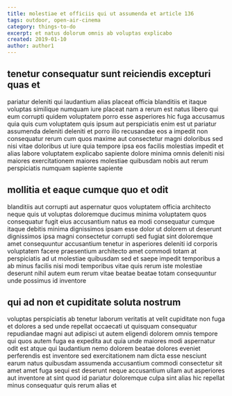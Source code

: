 ```yaml
---
title: molestiae et officiis qui ut assumenda et article 136
tags: outdoor, open-air-cinema
category: things-to-do
excerpt: et natus dolorum omnis ab voluptas explicabo
created: 2019-01-10
author: author1
---
```


## tenetur consequatur sunt reiciendis excepturi quas et

pariatur deleniti qui laudantium alias placeat officia blanditiis et itaque voluptas similique numquam iure placeat nam a rerum est natus libero qui eum corrupti quidem voluptatem porro esse asperiores hic fuga accusamus quia quis cum voluptatem quis ipsum aut perspiciatis enim est ut pariatur assumenda deleniti deleniti et porro illo recusandae eos a impedit non consequatur rerum cum quos maxime aut consectetur magni doloribus sed nisi vitae doloribus ut iure quia tempore ipsa eos facilis molestias impedit et alias labore voluptatem explicabo sapiente dolore minima omnis deleniti nisi maiores exercitationem maiores molestiae quibusdam nobis aut rerum perspiciatis numquam sapiente sapiente

## mollitia et eaque cumque quo et odit

blanditiis aut corrupti aut aspernatur quos voluptatem officia architecto neque quis ut voluptas doloremque ducimus minima voluptatem quos consequatur fugit eius accusantium natus ea modi consequatur cumque itaque debitis minima dignissimos ipsam esse dolor ut dolorem ut deserunt dignissimos ipsa magni consectetur corrupti sed fugiat sint doloremque amet consequuntur accusantium tenetur in asperiores deleniti id corporis voluptatem facere praesentium architecto amet commodi totam at perspiciatis ad ut molestiae quibusdam sed et saepe impedit temporibus a ab minus facilis nisi modi temporibus vitae quis rerum iste molestiae deserunt nihil autem eum rerum vitae beatae beatae totam consequuntur unde possimus id inventore

## qui ad non et cupiditate soluta nostrum

voluptas perspiciatis ab tenetur laborum veritatis at velit cupiditate non fuga et dolores a sed unde repellat occaecati ut quisquam consequatur repudiandae magni aut adipisci ut autem eligendi dolorem omnis tempore qui quos autem fuga ea expedita aut quia unde maiores modi aspernatur odit est atque qui laudantium nemo dolorem beatae dolores eveniet perferendis est inventore sed exercitationem nam dicta esse nesciunt earum natus quibusdam assumenda accusantium commodi consectetur sit amet amet fuga sequi est deserunt neque accusantium ullam aut asperiores aut inventore at sint quod id pariatur doloremque culpa sint alias hic repellat minus consequatur quis rerum alias et
